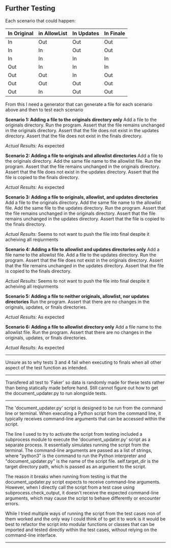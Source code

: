 ## Further Testing

Each scenario that could happen:

|In Original | in AllowList | In Updates| In Finale |
|------------|--------------|-----------|-----------|
| In | Out | Out | Out |
| In | In | Out | Out |
| In | In | In | In |
| Out | In | In | In |
| Out | Out | In | Out |
| Out | Out | Out | Out |
| Out | In | Out | Out |

From this I need a generator that can generate a file for each scenario above and then to test each scenario

**Scenario 1: Adding a file to the originals directory only**
Add a file to the originals directory.
Run the program.
Assert that the file remains unchanged in the originals directory.
Assert that the file does not exist in the updates directory.
Assert that the file does not exist in the finals directory.

*Actual Results:*
As expected

**Scenario 2: Adding a file to originals and allowlist directories**
Add a file to the originals directory.
Add the same file name to the allowlist file.
Run the program.
Assert that the file remains unchanged in the originals directory.
Assert that the file does not exist in the updates directory.
Assert that the file is copied to the finals directory.

*Actual Results:*
As expected

**Scenario 3: Adding a file to originals, allowlist, and updates directories**
Add a file to the originals directory.
Add the same file name to the allowlist file.
Add the same file to the updates directory.
Run the program.
Assert that the file remains unchanged in the originals directory.
Assert that the file remains unchanged in the updates directory.
Assert that the file is copied to the finals directory.

*Actual Results:*
Seems to not want to push the file into final despite it acheiving all reqiurments

**Scenario 4: Adding a file to allowlist and updates directories only**
Add a file name to the allowlist file.
Add a file to the updates directory.
Run the program.
Assert that the file does not exist in the originals directory.
Assert that the file remains unchanged in the updates directory.
Assert that the file is copied to the finals directory.

*Actual Results:*
Seems to not want to push the file into final despite it acheiving all reqiurments 

**Scenario 5: Adding a file to neither originals, allowlist, nor updates directories**
Run the program.
Assert that there are no changes in the originals, updates, or finals directories.

*Actual Results:*
As expected

**Scenario 6: Adding a file to allowlist directory only**
Add a file name to the allowlist file.
Run the program.
Assert that there are no changes in the originals, updates, or finals directories.

*Actual Results:*
As expected

***
Unsure as to why tests 3 and 4 fail when executing to finals when all other aspect of the test function as intended.

***
Transfered all test to 'Faker' so data is randomly made for these tests rather than being statically made before hand.
Still cannot figure out how to get the document_updater.py to run alongside tests.

***
The 'document_updater.py' script is designed to be run from the command line or terminal. When executing a Python script from the command line, it typically receives command-line arguments that can be accessed within the script.

The line I used to try to activate the script from testing included a subprocess module to execute the 'document_updater.py' script as a separate process. It essentially simulates running the script from the terminal. The command-line arguments are passed as a list of strings, where "python3" is the command to run the Python interpreter and "document_updater.py" is the name of the script file. self.target_dir is the target directory path, which is passed as an argument to the script.

The reason it breaks when running from testing is that the document_updater.py script expects to receive command-line arguments. However, when I directly call the script from a test case using subprocess.check_output, it doesn't receive the expected command-line arguments, which may cause the script to behave differently or encounter errors.

While I tried multiple ways of running the script from the test cases non of them worked and the only way I could think of to get it to work is it would be best to refactor the script into modular functions or classes that can be imported and tested directly within the test cases, without relying on the command-line interface.
***